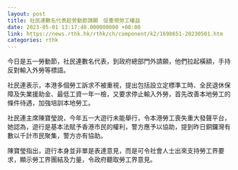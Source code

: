 ```yaml
---
layout: post
title: 社民連數名代表趁勞動節請願　促重視勞工權益
date: 2023-05-01 13:17:48.000000000 +08:00
link: https://news.rthk.hk/rthk/ch/component/k2/1698651-20230501.htm
categories: rthk
---
```


今日是五一勞動節，社民連數名代表，到政府總部門外請願，他們拉起橫額，手持反對輸入外勞等標語。

社民連表示，本港多個勞工訴求不被重視，提出包括設立定標準工時、全民退休保障及失業援助金、最低工資一年一檢，又要求停止輸入外勞，首先改善本地勞工的條件待遇，加強培訓本地勞工。

社民連主席陳寶瑩說，今年五一大遊行未能舉行，令本港勞工喪失重大發聲平台，她認為，遊行是基本法賦予香港巿民的權利，警方應予以協助，提到昨日銅鑼灣有數以千計巿民聚集，警方亦有協助。

陳寶瑩指出，遊行本身並非單是表達意見，而是可令社會人士出來支持勞工界要求，顯示勞工界團結及力量，令政府聽取勞工界意見。

